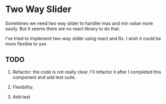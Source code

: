 # Two Way Slider

Sometimes we need two way slider to handler max and min value more easily. But it seems there are no react library to do that.

I've tried to implement two-way slider using react and Rx. I wish it could be more flexible to use.

## TODO

1. Refactor: the code is not really clear. I'll refactor it after I completed this component and add test suite.

2. Flexibility:

3. Add test
